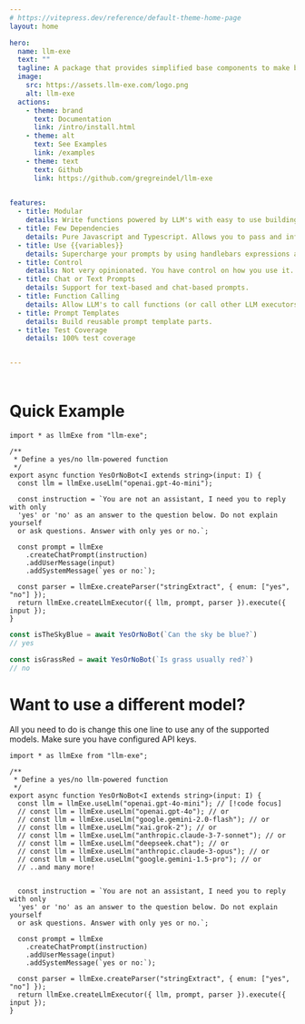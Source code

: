 ```yaml
---
# https://vitepress.dev/reference/default-theme-home-page
layout: home

hero:
  name: llm-exe 
  text: ""
  tagline: A package that provides simplified base components to make building and maintaining LLM-powered applications easier.
  image:
    src: https://assets.llm-exe.com/logo.png
    alt: llm-exe
  actions:
    - theme: brand
      text: Documentation
      link: /intro/install.html
    - theme: alt
      text: See Examples
      link: /examples
    - theme: text
      text: Github
      link: https://github.com/gregreindel/llm-exe

      
features:
  - title: Modular 
    details: Write functions powered by LLM's with easy to use building blocks.
  - title: Few Dependencies
    details: Pure Javascript and Typescript. Allows you to pass and infer types.
  - title: Use {{variables}}
    details: Supercharge your prompts by using handlebars expressions and functions.
  - title: Control
    details: Not very opinionated. You have control on how you use it.
  - title: Chat or Text Prompts
    details: Support for text-based and chat-based prompts.
  - title: Function Calling
    details: Allow LLM's to call functions (or call other LLM executors).
  - title: Prompt Templates
    details: Build reusable prompt template parts.
  - title: Test Coverage
    details: 100% test coverage


---
```


<div style="margin-top:60px; margin-left:auto;margin-right:auto; max-width:960px">

# Quick Example
```ts:line-numbers
import * as llmExe from "llm-exe";

/**
 * Define a yes/no llm-powered function
 */
export async function YesOrNoBot<I extends string>(input: I) {
  const llm = llmExe.useLlm("openai.gpt-4o-mini");

  const instruction = `You are not an assistant, I need you to reply with only 
  'yes' or 'no' as an answer to the question below. Do not explain yourself 
  or ask questions. Answer with only yes or no.`;

  const prompt = llmExe
    .createChatPrompt(instruction)
    .addUserMessage(input)
    .addSystemMessage(`yes or no:`);

  const parser = llmExe.createParser("stringExtract", { enum: ["yes", "no"] });
  return llmExe.createLlmExecutor({ llm, prompt, parser }).execute({ input });
}
```
```ts
const isTheSkyBlue = await YesOrNoBot(`Can the sky be blue?`)
// yes

const isGrassRed = await YesOrNoBot(`Is grass usually red?`)
// no

```

# Want to use a different model?
All you need to do is change this one line to use any of the supported models. Make sure you have configured API keys.
```ts:line-numbers
import * as llmExe from "llm-exe";

/**
 * Define a yes/no llm-powered function
 */
export async function YesOrNoBot<I extends string>(input: I) {
  const llm = llmExe.useLlm("openai.gpt-4o-mini"); // [!code focus] 
  // const llm = llmExe.useLlm("openai.gpt-4o"); // or
  // const llm = llmExe.useLlm("google.gemini-2.0-flash"); // or
  // const llm = llmExe.useLlm("xai.grok-2"); // or
  // const llm = llmExe.useLlm("anthropic.claude-3-7-sonnet"); // or
  // const llm = llmExe.useLlm("deepseek.chat"); // or
  // const llm = llmExe.useLlm("anthropic.claude-3-opus"); // or
  // const llm = llmExe.useLlm("google.gemini-1.5-pro"); // or
  // ..and many more!


  const instruction = `You are not an assistant, I need you to reply with only 
  'yes' or 'no' as an answer to the question below. Do not explain yourself 
  or ask questions. Answer with only yes or no.`;

  const prompt = llmExe
    .createChatPrompt(instruction)
    .addUserMessage(input)
    .addSystemMessage(`yes or no:`);

  const parser = llmExe.createParser("stringExtract", { enum: ["yes", "no"] });
  return llmExe.createLlmExecutor({ llm, prompt, parser }).execute({ input });
}
```

<!-- # Want to see more examples?
::: details Click me to toggle the code
```ts:line-numbers


```
::: -->
</div>
